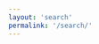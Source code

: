 ```yaml
---
layout: 'search'
permalink: '/search/'
---
```

<!--<div id="search-container">
<input type="text" id="search-input" placeholder="search..."> -->
<!-- <ul id="results-container"></ul> -->

<!-- Script pointing to search-script.js -->
<!-- <script src="/assets/js/search.js" type="text/javascript"></script> -->

<!-- Configuration -->
